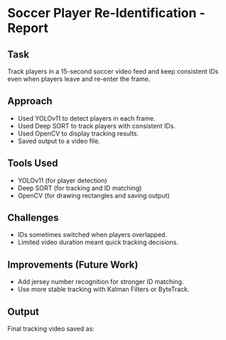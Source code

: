 # Soccer Player Re-Identification - Report

## Task
Track players in a 15-second soccer video feed and keep consistent IDs even when players leave and re-enter the frame.

## Approach
- Used YOLOv11 to detect players in each frame.
- Used Deep SORT to track players with consistent IDs.
- Used OpenCV to display tracking results.
- Saved output to a video file.

## Tools Used
- YOLOv11 (for player detection)
- Deep SORT (for tracking and ID matching)
- OpenCV (for drawing rectangles and saving output)

## Challenges
- IDs sometimes switched when players overlapped.
- Limited video duration meant quick tracking decisions.

## Improvements (Future Work)
- Add jersey number recognition for stronger ID matching.
- Use more stable tracking with Kalman Filters or ByteTrack.

## Output
Final tracking video saved as: